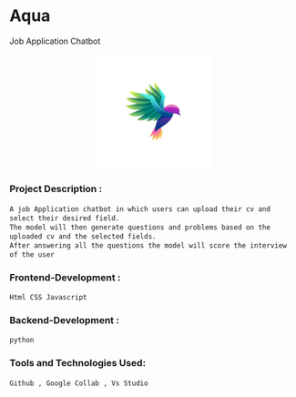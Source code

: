 # Aqua
  Job Application Chatbot
    <div id="header" align ="center">
  <img src="https://github.com/usmanmalik07/Aqua/blob/main/static/audio/logo1.png" height="40%" width="40%">
</div>

### Project Description : 
    A job Application chatbot in which users can upload their cv and select their desired field.
    The model will then generate questions and problems based on the uploaded cv and the selected fields.
    After answering all the questions the model will score the interview of the user

### Frontend-Development :
    Html CSS Javascript

### Backend-Development :
    python
### Tools and Technologies Used:
    Github , Google Collab , Vs Studio
